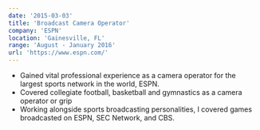 ```yaml
---
date: '2015-03-03'
title: 'Broadcast Camera Operator'
company: 'ESPN'
location: 'Gainesville, FL'
range: 'August - January 2016'
url: 'https://www.espn.com/'
---
```


- Gained vital professional experience as a camera operator for the largest sports network in the world, ESPN.
- Covered collegiate football, basketball and gymnastics as a camera operator or grip
- Working alongside sports broadcasting personalities, I covered games broadcasted on ESPN, SEC Network, and CBS.
